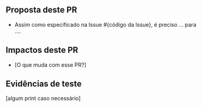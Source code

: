 ## Proposta deste PR
- Assim como especificado na Issue #{código da Issue}, é preciso ... para ....

## Impactos deste PR
- [O que muda com esse PR?]

## Evidências de teste
[algum print caso necessário]
